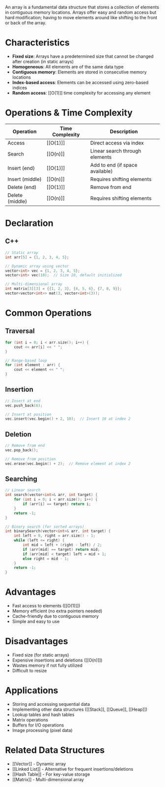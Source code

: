 An array is a fundamental data structure that stores a collection of elements in contiguous memory locations. Arrays offer easy and random access but hard modification; having to move elements around like shifting to the front or back of the array.

# Characteristics

- **Fixed size**: Arrays have a predetermined size that cannot be changed after creation (in static arrays)
- **Homogeneous**: All elements are of the same data type
- **Contiguous memory**: Elements are stored in consecutive memory locations
- **Index-based access**: Elements can be accessed using zero-based indices
- **Random access**: [[O(1)]] time complexity for accessing any element

# Operations & Time Complexity

| Operation | Time Complexity | Description |
|-----------|----------------|-------------|
| Access | [[O(1)]] | Direct access via index |
| Search | [[O(n)]] | Linear search through elements |
| Insert (end) | [[O(1)]] | Add to end (if space available) |
| Insert (middle) | [[O(n)]] | Requires shifting elements |
| Delete (end) | [[O(1)]] | Remove from end |
| Delete (middle) | [[O(n)]] | Requires shifting elements |

# Declaration

## C++

```cpp
// Static array
int arr[5] = {1, 2, 3, 4, 5};

// Dynamic array using vector
vector<int> vec = {1, 2, 3, 4, 5};
vector<int> vec(10);  // Size 10, default initialized

// Multi-dimensional array
int matrix[3][3] = {{1, 2, 3}, {4, 5, 6}, {7, 8, 9}};
vector<vector<int>> mat(3, vector<int>(3));
```

# Common Operations

## Traversal

```cpp
for (int i = 0; i < arr.size(); i++) {
    cout << arr[i] << " ";
}

// Range-based loop
for (int element : arr) {
    cout << element << " ";
}
```

## Insertion

```cpp
// Insert at end
vec.push_back(6);

// Insert at position
vec.insert(vec.begin() + 2, 10);  // Insert 10 at index 2
```

## Deletion

```cpp
// Remove from end
vec.pop_back();

// Remove from position
vec.erase(vec.begin() + 2);  // Remove element at index 2
```

## Searching

```cpp
// Linear search
int search(vector<int>& arr, int target) {
    for (int i = 0; i < arr.size(); i++) {
        if (arr[i] == target) return i;
    }
    return -1;
}

// Binary search (for sorted arrays)
int binarySearch(vector<int>& arr, int target) {
    int left = 0, right = arr.size() - 1;
    while (left <= right) {
        int mid = left + (right - left) / 2;
        if (arr[mid] == target) return mid;
        if (arr[mid] < target) left = mid + 1;
        else right = mid - 1;
    }
    return -1;
}
```

# Advantages

- Fast access to elements ([[O(1)]])
- Memory efficient (no extra pointers needed)
- Cache-friendly due to contiguous memory
- Simple and easy to use

# Disadvantages

- Fixed size (for static arrays)
- Expensive insertions and deletions ([[O(n)]])
- Wastes memory if not fully utilized
- Difficult to resize

# Applications

- Storing and accessing sequential data
- Implementing other data structures ([[Stack]], [[Queue]], [[Heap]])
- Lookup tables and hash tables
- Matrix operations
- Buffers for I/O operations
- Image processing (pixel data)

# Related Data Structures

- [[Vector]] - Dynamic array
- [[Linked List]] - Alternative for frequent insertions/deletions
- [[Hash Table]] - For key-value storage
- [[Matrix]] - Multi-dimensional array
